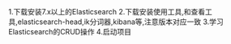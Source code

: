 1.下载安装7.x以上的Elasticsearch
2.下载安装使用工具,和查看工具,elasticsearch-head,ik分词器,kibana等,注意版本对应一致
3.学习Elasticsearch的CRUD操作
4.启动项目
